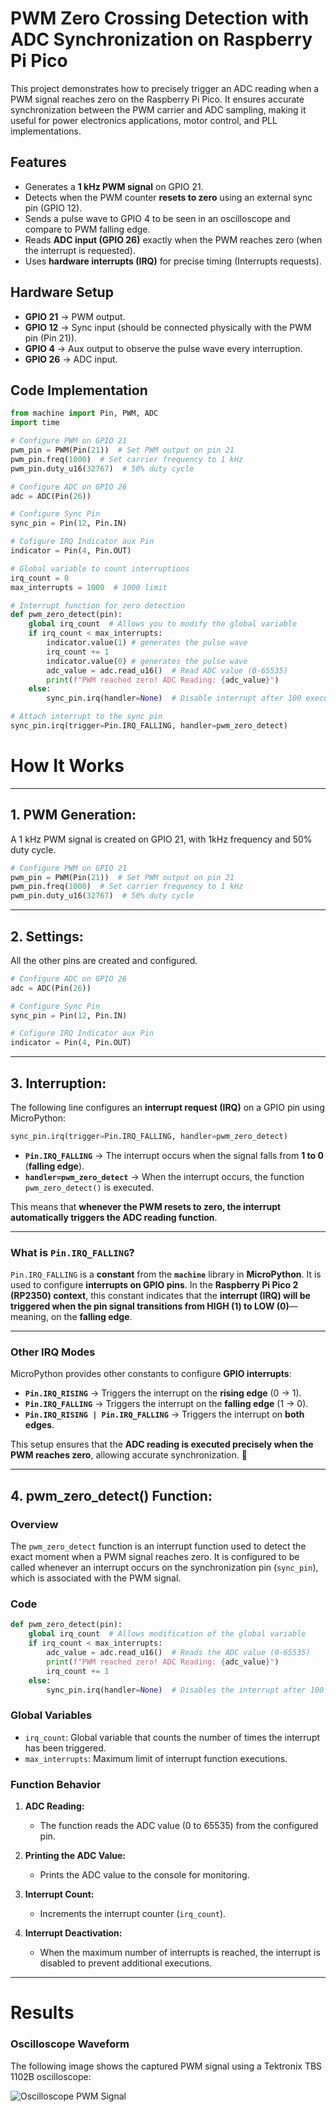 # PWM Zero Crossing Detection with ADC Synchronization on Raspberry Pi Pico

This project demonstrates how to precisely trigger an ADC reading when a PWM signal reaches zero on the Raspberry Pi Pico. It ensures accurate synchronization between the PWM carrier and ADC sampling, making it useful for power electronics applications, motor control, and PLL implementations.

## Features
- Generates a **1 kHz PWM signal** on GPIO 21.
- Detects when the PWM counter **resets to zero** using an external sync pin (GPIO 12).
- Sends a pulse wave to GPIO 4 to be seen in an oscilloscope and compare to PWM falling edge.
- Reads **ADC input (GPIO 26)** exactly when the PWM reaches zero (when the interrupt is requested).
- Uses **hardware interrupts (IRQ)** for precise timing (Interrupts requests).

## Hardware Setup
- **GPIO 21** → PWM output.
- **GPIO 12** → Sync input (should be connected physically with the PWM pin (Pin 21)).
- **GPIO 4**  → Aux output to observe the pulse wave every interruption.
- **GPIO 26** → ADC input.

## Code Implementation
```python
from machine import Pin, PWM, ADC
import time

# Configure PWM on GPIO 21
pwm_pin = PWM(Pin(21))  # Set PWM output on pin 21
pwm_pin.freq(1000)  # Set carrier frequency to 1 kHz
pwm_pin.duty_u16(32767)  # 50% duty cycle

# Configure ADC on GPIO 26
adc = ADC(Pin(26))

# Configure Sync Pin
sync_pin = Pin(12, Pin.IN)

# Cofigure IRQ Indicator aux Pin
indicator = Pin(4, Pin.OUT)

# Global variable to count interruptions
irq_count = 0
max_interrupts = 1000  # 1000 limit

# Interrupt function for zero detection
def pwm_zero_detect(pin):
    global irq_count  # Allows you to modify the global variable
    if irq_count < max_interrupts:
        indicator.value(1) # generates the pulse wave 
        irq_count += 1
        indicator.value(0) # generates the pulse wave 
        adc_value = adc.read_u16()  # Read ADC value (0-65535)
        print(f"PWM reached zero! ADC Reading: {adc_value}")
    else:
        sync_pin.irq(handler=None)  # Disable interrupt after 100 executions, to preserve CPU.

# Attach interrupt to the sync pin
sync_pin.irq(trigger=Pin.IRQ_FALLING, handler=pwm_zero_detect)
```

# How It Works

---

## 1. **PWM Generation:**
A 1 kHz PWM signal is created on GPIO 21, with 1kHz frequency and 50% duty cycle.
```python
# Configure PWM on GPIO 21
pwm_pin = PWM(Pin(21))  # Set PWM output on pin 21
pwm_pin.freq(1000)  # Set carrier frequency to 1 kHz
pwm_pin.duty_u16(32767)  # 50% duty cycle
```

---

## 2. **Settings:**
All the other pins are created and configured.
```python
# Configure ADC on GPIO 26
adc = ADC(Pin(26))

# Configure Sync Pin
sync_pin = Pin(12, Pin.IN)

# Cofigure IRQ Indicator aux Pin
indicator = Pin(4, Pin.OUT)
```

---

## 3. **Interruption:**
The following line configures an **interrupt request (IRQ)** on a GPIO pin using MicroPython:
```python
sync_pin.irq(trigger=Pin.IRQ_FALLING, handler=pwm_zero_detect)
```
- **`Pin.IRQ_FALLING`** → The interrupt occurs when the signal falls from **1 to 0** (**falling edge**).
- **`handler=pwm_zero_detect`** → When the interrupt occurs, the function `pwm_zero_detect()` is executed.

This means that **whenever the PWM resets to zero, the interrupt automatically triggers the ADC reading function**.

---

### What is `Pin.IRQ_FALLING`?
`Pin.IRQ_FALLING` is a **constant** from the **`machine`** library in **MicroPython**. It is used to configure **interrupts on GPIO pins**.
In the **Raspberry Pi Pico 2 (RP2350) context**, this constant indicates that the **interrupt (IRQ) will be triggered when the pin signal transitions from HIGH (1) to LOW (0)**—meaning, on the **falling edge**.

---

### Other IRQ Modes
MicroPython provides other constants to configure **GPIO interrupts**:
- **`Pin.IRQ_RISING`** → Triggers the interrupt on the **rising edge** (0 → 1).
- **`Pin.IRQ_FALLING`** → Triggers the interrupt on the **falling edge** (1 → 0).
- **`Pin.IRQ_RISING | Pin.IRQ_FALLING`** → Triggers the interrupt on **both edges**.

This setup ensures that the **ADC reading is executed precisely when the PWM reaches zero**, allowing accurate synchronization. 🚀

---

## 4. **pwm_zero_detect() Function:**

### Overview

The `pwm_zero_detect` function is an interrupt function used to detect the exact moment when a PWM signal reaches zero. It is configured to be called whenever an interrupt occurs on the synchronization pin (`sync_pin`), which is associated with the PWM signal.

### Code

```python
def pwm_zero_detect(pin):
    global irq_count  # Allows modification of the global variable
    if irq_count < max_interrupts:
        adc_value = adc.read_u16()  # Reads the ADC value (0-65535)
        print(f"PWM reached zero! ADC Reading: {adc_value}")
        irq_count += 1
    else:
        sync_pin.irq(handler=None)  # Disables the interrupt after 100 executions
```

### Global Variables

- `irq_count`: Global variable that counts the number of times the interrupt has been triggered.
- `max_interrupts`: Maximum limit of interrupt function executions.

### Function Behavior

1. **ADC Reading:**
   - The function reads the ADC value (0 to 65535) from the configured pin.

2. **Printing the ADC Value:**
   - Prints the ADC value to the console for monitoring.

3. **Interrupt Count:**
   - Increments the interrupt counter (`irq_count`).

4. **Interrupt Deactivation:**
   - When the maximum number of interrupts is reached, the interrupt is disabled to prevent additional executions.

---

# Results

### Oscilloscope Waveform

The following image shows the captured PWM signal using a Tektronix TBS 1102B oscilloscope:

![Oscilloscope PWM Signal](images/Oscilloscope.jpg)





